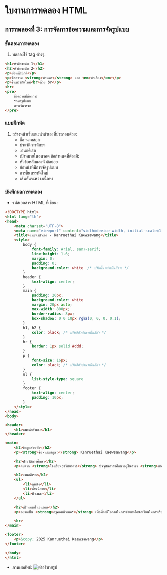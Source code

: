 # ใบงานการทดลอง HTML
 
## การทดลองที่ 3: การจัดการข้อความและการจัดรูปแบบ
### ขั้นตอนการทดลอง
1. ทดลองใช้ tag ต่างๆ:
```html
<h1>หัวข้อระดับ 1</h1>
<h2>หัวข้อระดับ 2</h2>
<p>ย่อหน้าปกติ</p>
<p>ข้อความ <strong>ตัวหนา</strong> และ <em>ตัวเอียง</em></p>
<p>ขึ้นบรรทัดใหม่<br>ด้วย br</p>
<hr>
<pre>
    ข้อความที่ต้องการ
    รักษารูปแบบ
    การเว้นวรรค
</pre>
```

### แบบฝึกหัด
1. สร้างหน้าเว็บแนะนำตัวเองที่ประกอบด้วย:
   - ชื่อ-นามสกุล
   - ประวัติการศึกษา
   - งานอดิเรก
   - เป้าหมายในอนาคต
 ข้อกำหนดที่ต้องมี:
   - หัวข้อหลักและหัวข้อย่อย
   - ย่อหน้าที่มีการจัดรูปแบบ
   - การขึ้นบรรทัดใหม่
   - เส้นคั่นระหว่างเนื้อหา
### บันทึกผลการทดลอง
- รหัสเอกสาร HTML ที่เขียน:
```html
<!DOCTYPE html>
<html lang="th">
<head>
    <meta charset="UTF-8">
    <meta name="viewport" content="width=device-width, initial-scale=1.0">
    <title>แนะนำตัวเอง - Kanruethai Kaewsawang</title>
    <style>
        body {
            font-family: Arial, sans-serif;
            line-height: 1.6;
            margin: 0;
            padding: 0;
            background-color: white; /* ปรับพื้นหลังเป็นสีขาว */
        }
        header {
            text-align: center;
        }
        main {
            padding: 20px;
            background-color: white;
            margin: 20px auto;
            max-width: 800px;
            border-radius: 8px;
            box-shadow: 0 0 10px rgba(0, 0, 0, 0.1);
        }
        h1, h2 {
            color: black; /* ปรับสีตัวอักษรเป็นสีดำ */
        }
        hr {
            border: 1px solid #ddd;
        }
        p {
            font-size: 16px;
            color: black; /* ปรับสีตัวอักษรเป็นสีดำ */
        }
        ul {
            list-style-type: square;
        }
        footer {
            text-align: center;
            padding: 10px;
        }
    </style>
</head>
<body>

<header>
    <h1>แนะนำตัวเอง</h1>
</header>

<main>
    <h2>ข้อมูลส่วนตัว</h2>
    <p><strong>ชื่อ-นามสกุล:</strong> Kanruethai Kaewsawang</p>

    <h2>ประวัติการศึกษา</h2>
    <p>จบจาก <strong>โรงเรียนสุรวิทยาคาร</strong> ปัจจุบันกำลังศึกษาอยู่ในสาขา <strong>เทคโนโลยีคอมพิวเตอร์</strong> คณะ <strong>ครุศาสตร์อุตสาหกรรมและเทคโนโลยี</strong> สถาบัน <strong>เทคโนโลยีพระจอมเกล้าเจ้าคุณทหารลาดกระบัง</strong></p>

    <h2>งานอดิเรก</h2>
    <ul>
        <li>ดูหนัง</li>
        <li>อ่านนิยาย</li>
        <li>ฟังเพลง</li>
    </ul>

    <h2>เป้าหมายในอนาคต</h2>
    <p>อยากเป็น <strong>ครูคอมพิวเตอร์</strong> เพื่อที่จะมีโอกาสในการช่วยเหลือนักเรียนในการเรียนรู้และเข้าใจเทคโนโลยีคอมพิวเตอร์อย่างลึกซึ้ง</p>

    <hr>
</main>

<footer>
    <p>&copy; 2025 Kanruethai Kaewsawang</p>
</footer>

</body>
</html>
```
- ภาพผลลัพธ์:
  ![คำอธิบายรูป](https://drive.google.com/uc?export=view&id=1C_zPZZdD3Mr_56qFHU7h6nijO7bMzo8M)





